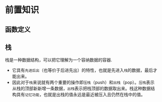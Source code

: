 # 前置知识

## 函数定义




## 栈

栈是一种数据结构，可以把它理解为一个容纳数据的容器.
* 它具有`先进后出`（也等价于后进先出）的特性，也就是先进入`栈`的数据，最后才能出来。
* 因此对于`栈`来说就有两个重要的操作即`压栈`（push）和`出栈`（pop）。`压栈`表示从栈的顶部新新增一条数据，`出栈`表示把栈顶部的数据取出来。栈这种数据结构具有`记忆功能`，也就是出栈的值永远是最近被压入且仍然在栈中的值。

